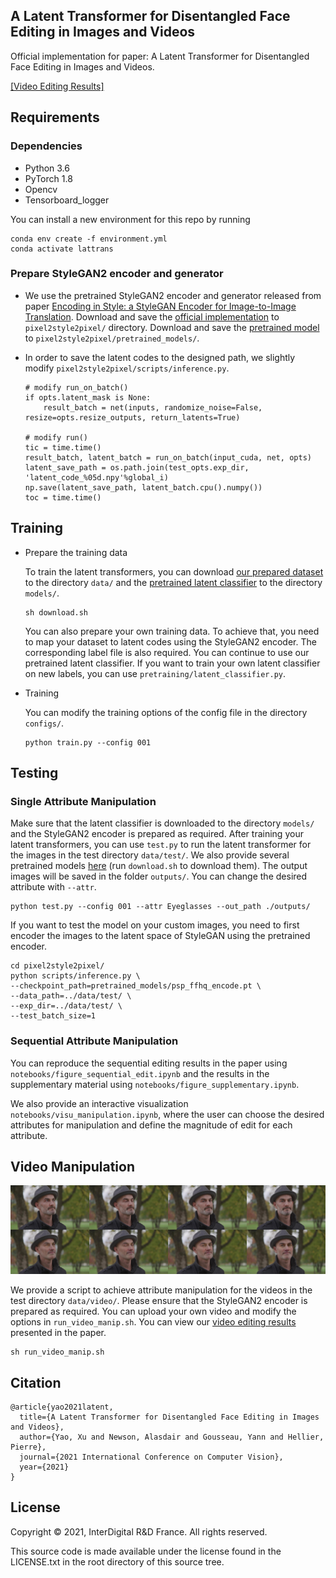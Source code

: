 ## A Latent Transformer for Disentangled Face Editing in Images and Videos

Official implementation for paper: A Latent Transformer for Disentangled Face Editing in Images and Videos. 

[[Video Editing Results]](https://drive.google.com/drive/folders/1aIfmbgJL1CUFgZQzqDVaUtLHrqxS6QjP?usp=sharing)

## Requirements

### Dependencies

- Python 3.6
- PyTorch 1.8
- Opencv
- Tensorboard_logger

You can install a new environment for this repo by running
```
conda env create -f environment.yml
conda activate lattrans 
```

### Prepare StyleGAN2 encoder and generator

* We use the pretrained StyleGAN2 encoder and generator released from paper [Encoding in Style: a StyleGAN Encoder for Image-to-Image Translation](https://arxiv.org/pdf/2008.00951.pdf). Download and save the [official implementation](https://github.com/eladrich/pixel2style2pixel.git) to `pixel2style2pixel/` directory. Download and save the [pretrained model](https://drive.google.com/file/d/1bMTNWkh5LArlaWSc_wa8VKyq2V42T2z0/view) to `pixel2style2pixel/pretrained_models/`.

* In order to save the latent codes to the designed path, we slightly modify `pixel2style2pixel/scripts/inference.py`.

    ```
    # modify run_on_batch()
    if opts.latent_mask is None:
        result_batch = net(inputs, randomize_noise=False, resize=opts.resize_outputs, return_latents=True)
        
    # modify run()
    tic = time.time()
    result_batch, latent_batch = run_on_batch(input_cuda, net, opts) 
    latent_save_path = os.path.join(test_opts.exp_dir, 'latent_code_%05d.npy'%global_i)
    np.save(latent_save_path, latent_batch.cpu().numpy())
    toc = time.time()
    ```


## Training

* Prepare the training data

    To train the latent transformers, you can download [our prepared dataset](https://drive.google.com/drive/folders/1aXVc-q2ER7A9aACSwml5Wyw5ZgrgPq52?usp=sharing) to the directory `data/` and the [pretrained latent classifier](https://drive.google.com/file/d/1K_ShWBfTOCbxBcJfzti7vlYGmRbjXTfn/view?usp=sharing) to the directory `models/`. 
    ```
    sh download.sh
    ```

    You can also prepare your own training data. To achieve that, you need to map your dataset to latent codes using the StyleGAN2 encoder. The corresponding label file is also required. You can continue to use our pretrained latent classifier. If you want to train your own latent classifier on new labels, you can use `pretraining/latent_classifier.py`. 

* Training

    You can modify the training options of the config file in the directory `configs/`.
    ```
    python train.py --config 001 
    ```

## Testing 

### Single Attribute Manipulation

Make sure that the latent classifier is downloaded to the directory `models/` and the StyleGAN2 encoder is prepared as required. After training your latent transformers, you can use `test.py` to run the latent transformer for the images in the test directory `data/test/`. We also provide several pretrained models [here](https://drive.google.com/file/d/14uipafI5mena7LFFtvPh6r5HdzjBqFEt/view?usp=sharing) (run ```download.sh``` to download them). The output images will be saved in the folder `outputs/`. You can change the desired attribute with `--attr`.

```
python test.py --config 001 --attr Eyeglasses --out_path ./outputs/
```
If you want to test the model on your custom images, you need to first encoder the images to the latent space of StyleGAN using the pretrained encoder.
```
cd pixel2style2pixel/
python scripts/inference.py \
--checkpoint_path=pretrained_models/psp_ffhq_encode.pt \
--data_path=../data/test/ \
--exp_dir=../data/test/ \
--test_batch_size=1
```

### Sequential Attribute Manipulation

You can reproduce the sequential editing results in the paper using `notebooks/figure_sequential_edit.ipynb` and the results in the supplementary material using `notebooks/figure_supplementary.ipynb`.

We also provide an interactive visualization `notebooks/visu_manipulation.ipynb`, where the user can choose the desired attributes for manipulation and define the magnitude of edit for each attribute.  


## Video Manipulation

![Video Result](./image/video_result.jpg)

We provide a script to achieve attribute manipulation for the videos in the test directory `data/video/`. Please ensure that the StyleGAN2 encoder is prepared as required. You can upload your own video and modify the options in `run_video_manip.sh`. You can view our [video editing results](https://drive.google.com/drive/folders/1aIfmbgJL1CUFgZQzqDVaUtLHrqxS6QjP?usp=sharing) presented in the paper.

```
sh run_video_manip.sh
```

## Citation
```
@article{yao2021latent,
  title={A Latent Transformer for Disentangled Face Editing in Images and Videos},
  author={Yao, Xu and Newson, Alasdair and Gousseau, Yann and Hellier, Pierre},
  journal={2021 International Conference on Computer Vision},
  year={2021}
}
```
## License

Copyright © 2021, InterDigital R&D France. All rights reserved.

This source code is made available under the license found in the LICENSE.txt in the root directory of this source tree.




